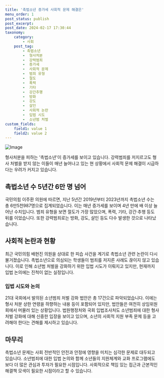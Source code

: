 ```yaml
---
title: '촉법소년 증가세 사회적 문제 해결은'
menu_order: 1
post_status: publish
post_excerpt: 
post_date: 2024-02-17 17:30:44
taxonomy:
    category:
        - 사회
    post_tag:
        - 촉법소년
        -  형사처분
        -  강력범죄
        -  증가세
        -  사회적 문제
        -  범죄 유형
        -  절도
        -  폭력
        -  기타
        -  강간추행
        -  방화
        -  강도
        -  살인
        -  사회적 논란
        -  입법 시도
        -  소년범 처벌
custom_fields:
    field1: value 1
    field2: value 2
---
```


![Image](https://imgnews.pstatic.net/image/215/2024/02/11/A202402110045_1_20240211150701289.jpg?type=w647)

형사처분을 피하는 '촉법소년'이 증가세를 보이고 있습니다. 강력범죄를 저지르고도 형사 처벌을 받지 않는 이들이 매년 늘어나고 있는 현 상황에서 사회적 문제 해결이 시급하다는 우려가 커지고 있습니다.
## 촉법소년 수 5년간 6만 명 넘어
국민의힘 이주환 의원에 따르면, 지난 5년간 2019년부터 2023년까지 촉법소년 수는 총 6만5천987명으로 집계되었습니다. 이는 매년 증가세를 보이며 4년 만에 배 이상 늘어난 수치입니다. 범죄 유형을 보면 절도가 가장 많았으며, 폭력, 기타, 강간·추행 등도 뒤를 이었습니다. 또한 강력범죄로는 방화, 강도, 살인 등도 다수 발생한 것으로 나타났습니다.
## 사회적 논란과 현황
최근 국민의힘 배현진 의원을 상대로 한 피습 사건을 계기로 촉법소년 관련 논란이 다시 불거졌습니다. 촉법소년으로 의심되는 학생들이 범죄를 저지른 사례도 끊이지 않고 있습니다. 이로 인해 소년범 처벌을 강화하기 위한 입법 시도가 이뤄지고 있지만, 현재까지 입법 논의에는 진척이 없는 실정입니다.
### 입법 시도와 논의
21대 국회에서 발의된 소년범죄 처벌 강화 법안은 총 17건으로 파악되었습니다. 이에는 형사 처분 상한 연령을 하향하는 내용 등이 포함되어 있지만, 법안들은 여전히 상임위원회에서 머물러 있는 상황입니다. 법원행정처와 국회 입법조사처도 소년범죄에 대한 형사처벌 강화에 대해 신중한 입장을 보이고 있으며, 소년의 사회적 지원 부족 문제 등을 고려해야 한다는 견해를 제시하고 있습니다.
## 마무리
촉법소년 문제는 사회 전반적인 안전과 안정에 영향을 미치는 심각한 문제로 대두되고 있습니다. 소년범죄에 대한 입법 논의와 함께 소년들의 지원체계와 교화 프로그램에도 보다 더 많은 관심과 투자가 필요한 시점입니다. 사회적으로 책임 있는 접근과 근본적인 해결책 모색이 필요한 시점이라고 할 수 있습니다.
